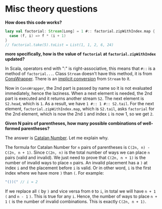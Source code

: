 # Misc theory questions

**How does this code works?**
```scala
lazy val factorial: Stream[Long] = 1 #:: factorial.zipWithIndex.map {
  case (f, i) => f * (i + 1)
}
// factorial.take(5).toList = List(1, 1, 2, 6, 24)
```
**more specifically, how is the value of `factorial` at `factorial.zipWithIndex` updated?**

In Scala, operators end with ":" is right-associative, this means that `#::` is a method of `factorial...`. Class `Stream` doesn't have this method, it is from [ConsWrapper](cons_wrapper). There is an [implicit conversion][stream_to_cons_wrapper] from `Stream` to it.

Now in `ConsWrapper`, the 2nd part is passed by name so it is not evaluated immediately, hence the laziness. When a next element is needed, the 2nd part is executed and it returns another stream `S2`. The next element is `S2.head`, which is `1`. As a result, we have `1 #:: 1 #:: S2.tail`. For the next element, `factorial.zipWithIndex.map`, which is `S2.tail`, asks `factorial` for the 2nd element, which is now the 2nd `1` and index `i` is now 1, so we get `2`.

**Given N pairs of parentheses, how many possible combinations of well-formed parentheses?**

The answer is [Catalan Number](catalan). Let me explain why.

The formula for Catalan Number for `n` pairs of parentheses is `C(2n, n) - C(2n, n + 1)`.
Since `C(2n, n)` is the total number of ways we can place `n` pairs (valid and invalid). We just need to prove that `C(2n, n + 1)` is the number of invalid ways to place `n` pairs. An invalid placement has a `)` at index `i` and the placement before `i` is valid. Or in other word, `i` is the first index where we have more `)` than `(`.
For example:
```scala
"())(" // i = 2
```

If we replace all `(` by `)` and vice versa from `0` to `i`, in total we will have `n + 1` `(` and `n - 1` `)`. This is true for any `i`. Hence, the number of ways to place `n + 1` `(` is the number of invalid combinations. This is exactly `C(2n, n + 1)`.

[cons_wrapper]: https://www.scala-lang.org/api/2.12.8/scala/collection/immutable/Stream$$ConsWrapper.html
[stream_to_cons_wrapper]: https://www.scala-lang.org/api/2.12.8/scala/collection/immutable/Stream$.html#consWrapper[A](stream:=%3Escala.collection.immutable.Stream[A]):scala.collection.immutable.Stream.ConsWrapper[A]
[catalan]: https://en.wikipedia.org/wiki/Catalan_number
